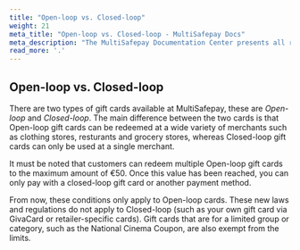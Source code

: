 ```yaml
---
title: "Open-loop vs. Closed-loop"
weight: 21
meta_title: "Open-loop vs. Closed-loop - MultiSafepay Docs"
meta_description: "The MultiSafepay Documentation Center presents all relevant information about our Plugins and API. You can also find support pages for Payment Methods, Tools and General Questions as well as the contact details of our Support and Integration Teams."
read_more: '.'
---
```

## Open-loop vs. Closed-loop

There are two types of gift cards available at MultiSafepay, these are _Open-loop_ and _Closed-loop_. The main difference between the two cards is that Open-loop gift cards can be redeemed at a wide variety of merchants such as clothing stores, resturants and grocery stores, whereas Closed-loop gift cards can only be used at a single merchant.

It must be noted that customers can redeem multiple Open-loop gift cards to the maximum amount of €50. Once this value has been reached, you can only pay with a closed-loop gift card or another payment method.

From now, these conditions only apply to Open-loop cards. These new laws and regulations do not apply to Closed-loop (such as your own gift card via GivaCard or retailer-specific cards). Gift cards that are for a limited group or category, such as the National Cinema Coupon, are also exempt from the limits.